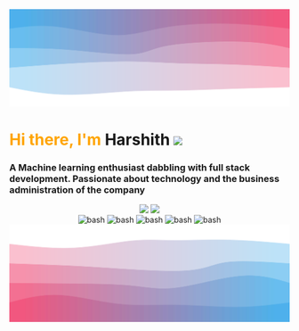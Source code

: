 <!-- # *Hi there, I'm Harry <img src="https://media.giphy.com/media/hvRJCLFzcasrR4ia7z/giphy.gif" width="25px"/>* -->

<!-- ### *Favourite Languages, Tools & Stats:*  -->
<img style="cursor: pointer;" src="/top.svg"/>
<h1 style="color:orange;">
  Hi there, I'm
  <a target="_blank">Harshith</a >
  <img
    src="https://media.giphy.com/media/hvRJCLFzcasrR4ia7z/giphy.gif"
    width="25px"
  />
</h1>
<div>
 <h3>
  A Machine learning enthusiast dabbling with full stack development. Passionate about technology and the business administration of the company
  </h3>
  </div>
<div align="center">
    <img width="auto" height="auto" src="https://github-readme-stats.vercel.app/api?username=Adhi1904&show_icons=true&theme=radical&hide_border=true">
    <img width="auto" height="auto" src="https://github-readme-streak-stats.herokuapp.com/?user=Adhi1904&hide_border=true&theme=radical" /><br>
    <!-- <h2><b>Favourite Languages, Tools & Stats:</b></h2> -->
    <a target="_blank">
        <img
        src="https://cdn.worldvectorlogo.com/logos/c-1.svg"
        alt="bash"
        width="40"
        height="40"
        />
    </a>
    <a target="_blank">
        <img
        src="https://cdn.worldvectorlogo.com/logos/c.svg"
        alt="bash"
        width="40"
        height="40"
        />
    </a>
    <a target="_blank">
        <img
        src="https://cdn.worldvectorlogo.com/logos/java-14.svg"
        alt="bash"
        width="40"
        height="40"
        />
    </a>
    <a target="_blank">
        <img
        src="https://cdn.worldvectorlogo.com/logos/python-5.svg"
        alt="bash"
        width="40"
        height="40"
        />
    </a>   
    <a target="_blank">
        <img
        src="https://cdn.worldvectorlogo.com/logos/logo-javascript.svg"
        alt="bash"
        width="40"
        height="40"
        />
    </a>
</div>



<img src="/bottom.svg"/>
